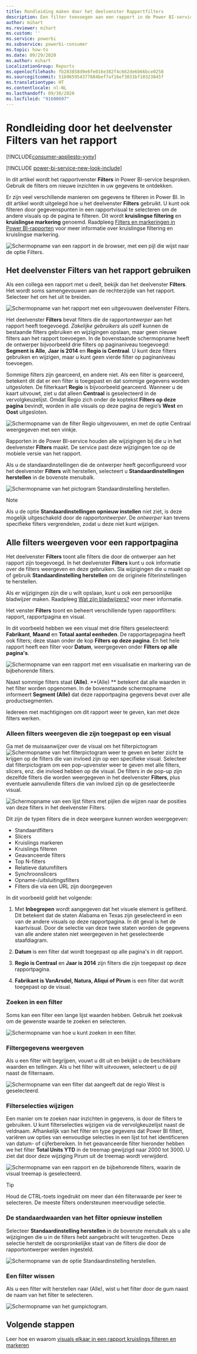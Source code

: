 ```yaml
---
title: Rondleiding maken door het deelvenster Rapportfilters
description: Een filter toevoegen aan een rapport in de Power BI-service voor zakelijke gebruikers
author: mihart
ms.reviewer: mihart
ms.custom: ''
ms.service: powerbi
ms.subservice: powerbi-consumer
ms.topic: how-to
ms.date: 09/29/2020
ms.author: mihart
LocalizationGroup: Reports
ms.openlocfilehash: fb283858d9e6fe016e382f4c662de6b66bce0258
ms.sourcegitcommit: 51b965954377884bef7af16ef3031bf10323845f
ms.translationtype: HT
ms.contentlocale: nl-NL
ms.lasthandoff: 09/30/2020
ms.locfileid: "91600697"
---
```

# <a name="take-a-tour-of-the-report-filters-pane"></a>Rondleiding door het deelvenster Filters van het rapport

[!INCLUDE[consumer-appliesto-yyny](../includes/consumer-appliesto-yyny.md)]

[!INCLUDE [power-bi-service-new-look-include](../includes/power-bi-service-new-look-include.md)]

In dit artikel wordt het rapportvenster **Filters** in Power BI-service besproken. Gebruik de filters om nieuwe inzichten in uw gegevens te ontdekken.

Er zijn veel verschillende manieren om gegevens te filteren in Power BI. In dit artikel wordt uitgelegd hoe u het deelvenster **Filters** gebruikt.  U kunt ook filteren door gegevenspunten in een rapportvisual te selecteren om de andere visuals op de pagina te filteren. Dit wordt **kruislingse filtering** en **kruislingse markering** genoemd. Raadpleeg [Filters en markeringen in Power BI-rapporten](../create-reports/power-bi-reports-filters-and-highlighting.md) voor meer informatie over kruislingse filtering en kruislingse markering.

![Schermopname van een rapport in de browser, met een pijl die wijst naar de optie Filters.](media/end-user-report-filter/power-bi-reports.png)

## <a name="working-with-the-report-filters-pane"></a>Het deelvenster Filters van het rapport gebruiken

Als een collega een rapport met u deelt, bekijk dan het deelvenster **Filters**. Het wordt soms samengevouwen aan de rechterzijde van het rapport. Selecteer het om het uit te breiden.

![Schermopname van het rapport met een uitgevouwen deelvenster Filters.](media/end-user-report-filter/power-bi-expand-filters-pane.png)

Het deelvenster **Filters** bevat filters die de rapport*ontwerper* aan het rapport heeft toegevoegd. *Zakelijke gebruikers* als uzelf kunnen de bestaande filters gebruiken en wijzigingen opslaan, maar geen nieuwe filters aan het rapport toevoegen. In de bovenstaande schermopname heeft de ontwerper bijvoorbeeld drie filters op paginaniveau toegevoegd: **Segment is Alle**, **Jaar is 2014** en **Regio is Centraal**. U kunt deze filters gebruiken en wijzigen, maar u kunt geen vierde filter op paginaniveau toevoegen.

Sommige filters zijn gearceerd, en andere niet. Als een filter is gearceerd, betekent dit dat er een filter is toegepast en dat sommige gegevens worden uitgesloten. De filterkaart **Regio** is bijvoorbeeld gearceerd. Wanneer u de kaart uitvouwt, ziet u dat alleen **Centraal** is geselecteerd in de vervolgkeuzelijst. Omdat Regio zich onder de koptekst **Filters op deze pagina** bevindt, worden in alle visuals op deze pagina de regio’s **West** en **Oost** uitgesloten.

![Schermopname van de filter Regio uitgevouwen, en met de optie Centraal weergegeven met een vinkje.](media/end-user-report-filter/power-bi-filter-region.png)

Rapporten in de Power BI-service houden alle wijzigingen bij die u in het deelvenster **Filters** maakt. De service past deze wijzigingen toe op de mobiele versie van het rapport. 

Als u de standaardinstellingen die de ontwerper heeft geconfigureerd voor het deelvenster **Filters** wilt herstellen, selecteert u **Standaardinstellingen herstellen** in de bovenste menubalk.

![Schermopname van het pictogram Standaardinstelling herstellen.](media/end-user-report-filter/power-bi-reset-icon.png) 

> [!NOTE]
> Als u de optie **Standaardinstellingen opnieuw instellen** niet ziet, is deze mogelijk uitgeschakeld door de rapport*ontwerper*. De *ontwerper* kan tevens specifieke filters vergrendelen, zodat u deze niet kunt wijzigen.

## <a name="view-all-the-filters-for-a-report-page"></a>Alle filters weergeven voor een rapportpagina

Het deelvenster **Filters** toont alle filters die door de ontwerper aan het rapport zijn toegevoegd. In het deelvenster **Filters** kunt u ook informatie over de filters weergeven en deze gebruiken. Sla wijzigingen die u maakt op of gebruik **Standaardinstelling herstellen** om de originele filterinstellingen te herstellen.

Als er wijzigingen zijn die u wilt opslaan, kunt u ook een persoonlijke bladwijzer maken. Raadpleeg [Wat zijn bladwijzers?](end-user-bookmarks.md) voor meer informatie.

Het venster **Filters** toont en beheert verschillende typen rapportfilters: rapport, rapportpagina en visual.

In dit voorbeeld hebben we een visual met drie filters geselecteerd: **Fabrikant**, **Maand** en **Totaal aantal eenheden**. De rapportagepagina heeft ook filters; deze staan onder de kop **Filters op deze pagina**. En het hele rapport heeft een filter voor **Datum**, weergegeven onder **Filters op alle pagina's**.

![Schermopname van een rapport met een visualisatie en markering van de bijbehorende filters.](media/end-user-report-filter/power-bi-filter-pane.png)

Naast sommige filters staat **(Alle)**. **(Alle) ** betekent dat alle waarden in het filter worden opgenomen. In de bovenstaande schermopname informeert **Segment (Alle)** dat deze rapportpagina gegevens bevat over alle productsegmenten. 

Iedereen met machtigingen om dit rapport weer te geven, kan met deze filters werken.

### <a name="view-only-those-filters-applied-to-a-visual"></a>Alleen filters weergeven die zijn toegepast op een visual

Ga met de muisaanwijzer over de visual om het filterpictogram ![Schermopname van het filterpictogram](media/end-user-report-filter/power-bi-filter-icon.png) weer te geven en beter zicht te krijgen op de filters die van invloed zijn op een specifieke visual. Selecteer dat filterpictogram om een pop-upvenster weer te geven met alle filters, slicers, enz. die invloed hebben op die visual. De filters in de pop-up zijn dezelfde filters die worden weergegeven in het deelvenster **Filters**, plus eventuele aanvullende filters die van invloed zijn op de geselecteerde visual.

![Schermopname van een lijst filters met pijlen die wijzen naar de posities van deze filters in het deelvenster Filters.](media/end-user-report-filter/power-bi-filters-hover.png)

Dit zijn de typen filters die in deze weergave kunnen worden weergegeven:

- Standaardfilters
- Slicers
- Kruislings markeren
- Kruislings filteren
- Geavanceerde filters
- Top N-filters
- Relatieve datumfilters
- Synchroonslicers
- Opname-/uitsluitingsfilters
- Filters die via een URL zijn doorgegeven

In dit voorbeeld geldt het volgende:
1. Met **Inbegrepen** wordt aangegeven dat het visuele element is gefilterd. Dit betekent dat de staten Alabama en Texas zijn geselecteerd in een van de andere visuals op deze rapportpagina. In dit geval is het de kaartvisual. Door de selectie van deze twee staten worden de gegevens van alle andere staten niet weergegeven in het geselecteerde staafdiagram.  

1. **Datum** is een filter dat wordt toegepast op alle pagina's in dit rapport.

1. **Regio is Centraal** en **Jaar is 2014** zijn filters die zijn toegepast op deze rapportpagina.

4. **Fabrikant is VanArsdel, Natura, Aliqui of Pirum** is een filter dat wordt toegepast op de visual.


### <a name="search-in-a-filter"></a>Zoeken in een filter

Soms kan een filter een lange lijst waarden hebben. Gebruik het zoekvak om de gewenste waarde te zoeken en selecteren.

![Schermopname van hoe u kunt zoeken in een filter.](media/end-user-report-filter/power-bi-search-filter.png)

### <a name="display-filter-details"></a>Filtergegevens weergeven

Als u een filter wilt begrijpen, vouwt u dit uit en bekijkt u de beschikbare waarden en tellingen.  Als u het filter wilt uitvouwen, selecteert u de pijl naast de filternaam.
  
![Schermopname van een filter dat aangeeft dat de regio West is geselecteerd.](media/end-user-report-filter/power-bi-filters-expand.png)

### <a name="change-filter-selections"></a>Filterselecties wijzigen

Een manier om te zoeken naar inzichten in gegevens, is door de filters te gebruiken. U kunt filterselecties wijzigen via de vervolgkeuzelijst naast de veldnaam.  Afhankelijk van het filter en type gegevens dat Power BI filtert, variëren uw opties van eenvoudige selecties in een lijst tot het identificeren van datum- of cijferbereiken. In het geavanceerde filter hieronder hebben we het filter **Total Units YTD** in de treemap gewijzigd naar 2000 tot 3000. U ziet dat door deze wijziging Pirum uit de treemap wordt verwijderd.
  
![Schermopname van een rapport en de bijbehorende filters, waarin de visual treemap is geselecteerd.](media/end-user-report-filter/power-bi-treemap-filter.png)

> [!TIP]
> Houd de CTRL-toets ingedrukt om meer dan één filterwaarde per keer te selecteren. De meeste filters ondersteunen meervoudige selectie.

### <a name="reset-filter-to-default"></a>De standaardwaarden van het filter opnieuw instellen

Selecteer **Standaardinstelling herstellen** in de bovenste menubalk als u alle wijzigingen die u in de filters hebt aangebracht wilt terugzetten.  Deze selectie herstelt de oorspronkelijke staat van de filters die door de rapportontwerper werden ingesteld.

![Schermopname van de optie Standaardinstelling herstellen.](media/end-user-report-filter/power-bi-reset-icon.png)

### <a name="clear-a-filter"></a>Een filter wissen

Als u een filter wilt herstellen naar (Alle), wist u het filter door de gum naast de naam van het filter te selecteren.

![Schermopname van het gumpictogram.](media/end-user-report-filter/power-bi-erase.png)
  
<!--  too much detail for consumers

## Types of filters: text field filters
### List mode
Ticking a checkbox either selects or deselects the value. The **All** checkbox can be used to toggle the state of all checkboxes on or off. The checkboxes represent all the available values for that field.  As you adjust the filter, the restatement updates to reflect your choices. 

![list mode filter](media/end-user-report-filter/power-bi-restatement-new.png)

Note how the restatement now says "is Mar, Apr or May".

### Advanced mode
Select **Advanced Filtering** to switch to advanced mode. Use the dropdown controls and text boxes to identify which fields to include. By choosing between **And** and **Or**, you can build complex filter expressions. Select the **Apply Filter** button when you've set the values you want.  

![advanced mode](media/end-user-report-filter/power-bi-advanced.png)

## Types of filters: numeric field filters
### List mode
If the values are finite, selecting the field name displays a list.  See **Text field filters** &gt; **List mode** above for help using checkboxes.   

### Advanced mode
If the values are infinite or represent a range, selecting the field name opens the advanced filter mode. Use the dropdown and text boxes to specify a range of values that you want to see. 

![advanced filter](media/end-user-report-filter/power-bi-dropdown-and-text.png)

By choosing between **And** and **Or**, you can build complex filter expressions. Select the **Apply Filter** button when you've set the values you want.

## Types of filters: date and time
### List mode
If the values are finite, selecting the field name displays a list.  See **Text field filters** &gt; **List mode** above for help using checkboxes.   

### Advanced mode
If the field values represent date or time, you can specify a start/end time when using Date/Time filters.  

![datetime filter](media/end-user-report-filter/pbi_date-time-filters.png)

-->

## <a name="next-steps"></a>Volgende stappen

Leer hoe en waarom [visuals elkaar in een rapport kruislings filteren en markeren](end-user-interactions.md)
